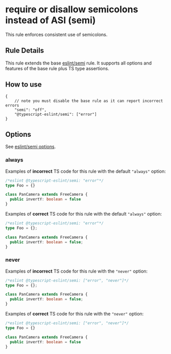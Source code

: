# require or disallow semicolons instead of ASI (semi)

This rule enforces consistent use of semicolons.

## Rule Details

This rule extends the base [eslint/semi](https://eslint.org/docs/rules/semi) rule.
It supports all options and features of the base rule plus TS type assertions.

## How to use

```cjson
{
    // note you must disable the base rule as it can report incorrect errors
    "semi": "off",
    "@typescript-eslint/semi": ["error"]
}
```

## Options

See [eslint/semi options](https://eslint.org/docs/rules/semi#options).

### always

Examples of **incorrect** TS code for this rule with the default `"always"` option:

<!-- prettier-ignore -->
```ts
/*eslint @typescript-eslint/semi: "error"*/
type Foo = {}

class PanCamera extends FreeCamera {
  public invertY: boolean = false
}
```

Examples of **correct** TS code for this rule with the default `"always"` option:

<!-- prettier-ignore -->
```ts
/*eslint @typescript-eslint/semi: "error"*/
type Foo = {};

class PanCamera extends FreeCamera {
  public invertY: boolean = false;
}
```

### never

Examples of **incorrect** TS code for this rule with the `"never"` option:

<!-- prettier-ignore -->
```ts
/*eslint @typescript-eslint/semi: ["error", "never"]*/
type Foo = {};

class PanCamera extends FreeCamera {
  public invertY: boolean = false;
}
```

Examples of **correct** TS code for this rule with the `"never"` option:

<!-- prettier-ignore -->
```ts
/*eslint @typescript-eslint/semi: ["error", "never"]*/
type Foo = {}

class PanCamera extends FreeCamera {
  public invertY: boolean = false
}
```
